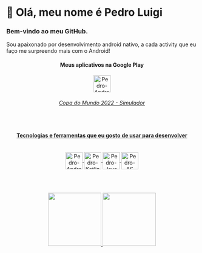 # 👋 Olá, meu nome é Pedro Luigi

###  Bem-vindo ao meu GitHub.

  Sou apaixonado por desenvolvimento android nativo, a cada activity que eu faço me surpreendo mais com o Android!
  
<div align="center">
  <h4>Meus aplicativos na Google Play</h4>
</div>
<div align="center">
    <a href="https://play.google.com/store/apps/details?id=com.rezendeapps.worldcupsimulator">
    <img align="center" alt="Pedro-Android" height="45" width="45" src="https://user-images.githubusercontent.com/68929840/191521999-b388c84f-654e-4985-b305-96473e2a7c72.png"/>
    <h6>Copa do Mundo 2022 - Simulador</h6>
</div>


<div align="center"><br>
  <h4>Tecnologias e ferramentas que eu gosto de usar para desenvolver</h4>
</div>

<div align="center"><br>
  <img align="center" alt="Pedro-Android" height="45" width="45" src="https://cdn.icon-icons.com/icons2/673/PNG/512/Android_icon-icons.com_60488.png">
  <img align="center" alt="Pedro-Kotlin" height="45" width="45" src="https://cdn.icon-icons.com/icons2/2107/PNG/512/file_type_kotlin_icon_130487.png">
  <img align="center" alt="Pedro-Java" height="45" width="45" src="https://cdn.icon-icons.com/icons2/2415/PNG/512/java_original_logo_icon_146458.png">
  <img align="center" alt="Pedro-AS" height="45" width="45" src="https://cdn.icon-icons.com/icons2/3053/PNG/512/android_studio_alt_macos_bigsur_icon_190394.png">
</div>

<br></br>

<div align="center">
  <a href="https://github.com/Pedro-Luigi">
  <img height="140em" src="https://github-readme-stats.vercel.app/api?username=Pedro-Luigi&show_icons=true&theme=dracula&include_all_commits=true&count_private=true"/>
  <img height="140em" src="https://github-readme-stats.vercel.app/api/top-langs/?username=Pedro-Luigi&layout=compact&langs_count=7&theme=dracula"/>
</div>
  



